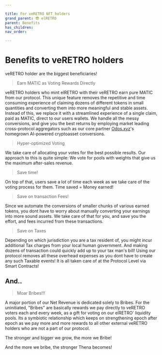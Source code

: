 ```yaml
---

title: For veRETRO NFT holders
grand_parent: 😎 elRETRO
parent: Benefits
has_children:
nav_order:

---
```


# Benefits to veRETRO holders
veRETRO holder are the biggest beneficiaries!

> Earn MATIC as Voting Rewards Directly

veRETRO holders who mint elRETRO with their veRETRO earn pure MATIC from our protocol. This unique feature removes the repetitive and time consuming experience of claiming dozens of different tokens in small quantities and converting them into more meaningful and stable assets.
Instead of this, we replace it with a streamlined experience of a single claim, paid as MATIC, direct to our users wallets. We handle all the messy conversions, and give you the best returns by employing market leading cross-protocol aggregators such as our core partner [Odos.xyz](https://odos.xyz)'s homegrown AI-powered cryptoasset conversions.

> Hyper-optimized Voting

We take care of allocating your votes for the best possible results. Our approach to this is quite simple: We vote for pools with weights that give us the maximum after-sales revenue.

> Save time!

On top of that, users save a lot of time each week as we take care of the voting process for them. Time saved = Money earned!

> Save on transaction Fees!

Since we automate the conversions of smaller chunks of various earned tokens, you dont have to worry about manually converting your earnings into more sound assets. We take care of that for you, and save you the effort, and fees incurred from these transactions.

> Save on Taxes

Depending on which jurisdiction you are a tax resident of, you might incur additional Tax charges from your local human government. And making dozens of transaction could quickly add up to your tax man's bill!
Using our protocol removes all these overhead expenses as you dont have to create any such Taxable events! It is all taken care of at the Protocol Level via Smart Contracts!

## And..
> Moar Bribes!!!

A major portion of our Net Revenue is dedicated solely to Bribes. For the uninitiated, "Bribes" are basically rewards we pay directly to veRETRO voters each and every week, as a gift for voting on our elRETRO' liquidity pools. Its a symbiotic relationship which keeps on strengthening epoch after epoch as we pay more and more rewards to all other external veRETRO holders who are not a part of our protocol.

The stronger and bigger we grow, the more we Bribe!

And the more we bribe, the stronger Thena becomes!


